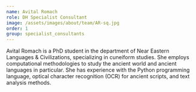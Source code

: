 ```yaml
---
name: Avital Romach
role: DH Specialist Consultant
image: /assets/images/about/team/AR-sq.jpg
order: 1
group: specialist_consultants
---
```


Avital Romach is a PhD student in the department of Near Eastern Languages & Civilizations, specializing in cuneiform studies. She employs computational methodologies to study the ancient world and ancient languages in particular. She has experience with the Python programming language, optical character recognition (OCR) for ancient scripts, and text analysis methods.
